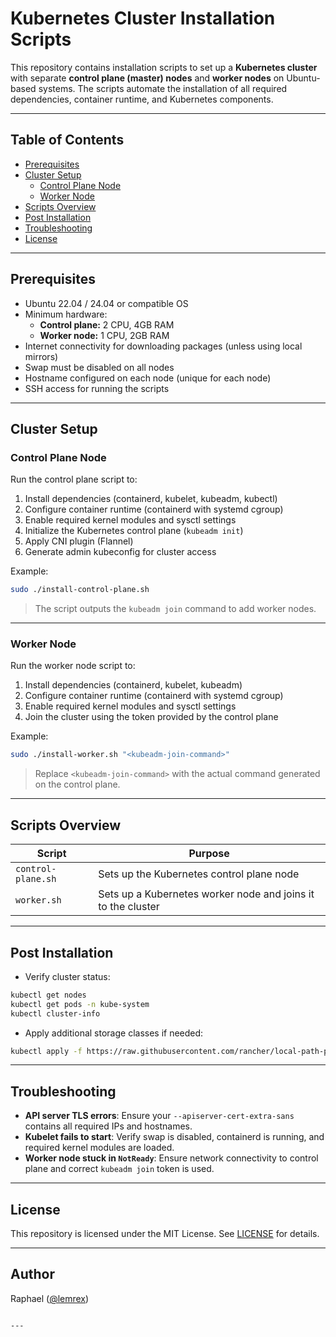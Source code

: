 
# Kubernetes Cluster Installation Scripts

This repository contains installation scripts to set up a **Kubernetes cluster** with separate **control plane (master) nodes** and **worker nodes** on Ubuntu-based systems. The scripts automate the installation of all required dependencies, container runtime, and Kubernetes components.

---

## Table of Contents

- [Prerequisites](#prerequisites)  
- [Cluster Setup](#cluster-setup)  
  - [Control Plane Node](#control-plane-node)  
  - [Worker Node](#worker-node)  
- [Scripts Overview](#scripts-overview)  
- [Post Installation](#post-installation)  
- [Troubleshooting](#troubleshooting)  
- [License](#license)  

---

## Prerequisites

- Ubuntu 22.04 / 24.04 or compatible OS  
- Minimum hardware:
  - **Control plane:** 2 CPU, 4GB RAM
  - **Worker node:** 1 CPU, 2GB RAM  
- Internet connectivity for downloading packages (unless using local mirrors)  
- Swap must be disabled on all nodes  
- Hostname configured on each node (unique for each node)  
- SSH access for running the scripts  

---

## Cluster Setup

### Control Plane Node

Run the control plane script to:

1. Install dependencies (containerd, kubelet, kubeadm, kubectl)  
2. Configure container runtime (containerd with systemd cgroup)  
3. Enable required kernel modules and sysctl settings  
4. Initialize the Kubernetes control plane (`kubeadm init`)  
5. Apply CNI plugin (Flannel)  
6. Generate admin kubeconfig for cluster access  

Example:

```bash
sudo ./install-control-plane.sh
````

> The script outputs the `kubeadm join` command to add worker nodes.

---

### Worker Node

Run the worker node script to:

1. Install dependencies (containerd, kubelet, kubeadm)
2. Configure container runtime (containerd with systemd cgroup)
3. Enable required kernel modules and sysctl settings
4. Join the cluster using the token provided by the control plane

Example:

```bash
sudo ./install-worker.sh "<kubeadm-join-command>"
```

> Replace `<kubeadm-join-command>` with the actual command generated on the control plane.

---

## Scripts Overview

| Script                     | Purpose                                                      |
| -------------------------- | ------------------------------------------------------------ |
| `control-plane.sh` | Sets up the Kubernetes control plane node                    |
| `worker.sh`        | Sets up a Kubernetes worker node and joins it to the cluster |


---

## Post Installation

* Verify cluster status:

```bash
kubectl get nodes
kubectl get pods -n kube-system
kubectl cluster-info
```

* Apply additional storage classes if needed:

```bash
kubectl apply -f https://raw.githubusercontent.com/rancher/local-path-provisioner/master/deploy/local-path-storage.yaml
```

---

## Troubleshooting

* **API server TLS errors**: Ensure your `--apiserver-cert-extra-sans` contains all required IPs and hostnames.
* **Kubelet fails to start**: Verify swap is disabled, containerd is running, and required kernel modules are loaded.
* **Worker node stuck in `NotReady`**: Ensure network connectivity to control plane and correct `kubeadm join` token is used.

---

## License

This repository is licensed under the MIT License. See [LICENSE](LICENSE) for details.

---

## Author

Raphael ([@lemrex](https://github.com/lemrex))


```

---

